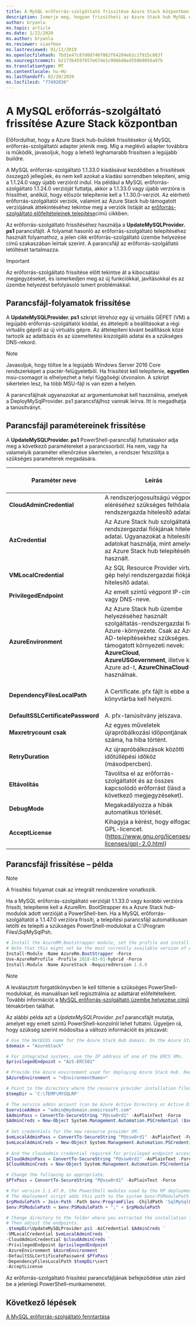 ```yaml
---
title: A MySQL erőforrás-szolgáltató frissítése Azure Stack központban
description: Ismerje meg, hogyan frissítheti az Azure Stack hub MySQL erőforrás-szolgáltatót az Azure Stack hub-ban.
author: bryanla
ms.topic: article
ms.date: 1/22/2020
ms.author: bryanla
ms.reviewer: xiaofmao
ms.lastreviewed: 01/11/2019
ms.openlocfilehash: 7bd1e47c87d0d746f862f64284eb1c1f915c883f
ms.sourcegitcommit: b2173b4597057e67de1c9066d8ed550b9056a97b
ms.translationtype: MT
ms.contentlocale: hu-HU
ms.lasthandoff: 02/20/2020
ms.locfileid: "77492036"
---
```

# <a name="update-the-mysql-resource-provider-in-azure-stack-hub"></a>A MySQL erőforrás-szolgáltató frissítése Azure Stack központban

Előfordulhat, hogy a Azure Stack hub-buildek frissítésekor új MySQL erőforrás-szolgáltatói adapter jelenik meg. Míg a meglévő adapter továbbra is működik, javasoljuk, hogy a lehető leghamarabb frissítsen a legújabb buildre.

A MySQL erőforrás-szolgáltató 1.1.33.0 kiadásával kezdődően a frissítések összegző jellegűek, és nem kell azokat a kiadási sorrendben telepíteni, amíg a 1.1.24.0 vagy újabb verzióról indul. Ha például a MySQL erőforrás-szolgáltató 1.1.24.0 verzióját futtatja, akkor a 1.1.33.0 vagy újabb verzióra is frissíthet, anélkül, hogy először telepítenie kell a 1.1.30.0-verziót. Az elérhető erőforrás-szolgáltatói verziók, valamint az Azure Stack hub támogatott verziójának áttekintéséhez tekintse meg a verziók listáját az [erőforrás-szolgáltató előfeltételeinek telepítése](./azure-stack-mysql-resource-provider-deploy.md#prerequisites)című cikkben.

Az erőforrás-szolgáltató frissítéséhez használja a **UpdateMySQLProvider. ps1** parancsfájlt. A folyamat hasonló az erőforrás-szolgáltató telepítéséhez használt folyamathoz, a jelen cikk erőforrás-szolgáltató üzembe helyezése című szakaszában leírtak szerint. A parancsfájl az erőforrás-szolgáltató letöltését tartalmazza. 

 > [!IMPORTANT]
 > Az erőforrás-szolgáltató frissítése előtt tekintse át a kibocsátási megjegyzéseket, és ismerkedjen meg az új funkciókkal, javításokkal és az üzembe helyezést befolyásoló ismert problémákkal.

## <a name="update-script-processes"></a>Parancsfájl-folyamatok frissítése

A **UpdateMySQLProvider. ps1** szkript létrehoz egy új virtuális GÉPET (VM) a legújabb erőforrás-szolgáltatói kóddal, és áttelepíti a beállításokat a régi virtuális gépről az új virtuális gépre. Az áttelepíteni kívánt beállítások közé tartozik az adatbázis és az üzemeltetési kiszolgáló adatai és a szükséges DNS-rekord.

>[!NOTE]
>Javasoljuk, hogy töltse le a legújabb Windows Server 2016 Core rendszerképet a piactér-felügyeletből. Ha frissítést kell telepítenie, **egyetlen** msu-csomagot is elhelyezhet a helyi függőségi útvonalon. A szkript sikertelen lesz, ha több MSU-fájl is van ezen a helyen.

A parancsfájlnak ugyanazokat az argumentumokat kell használnia, amelyek a DeployMySqlProvider. ps1 parancsfájlhoz vannak leírva. Itt is megadhatja a tanúsítványt.  


## <a name="update-script-parameters"></a>Parancsfájl paramétereinek frissítése 
A **UpdateMySQLProvider. ps1** PowerShell-parancsfájl futtatásakor adja meg a következő paramétereket a parancssorból. Ha nem, vagy ha valamelyik paraméter ellenőrzése sikertelen, a rendszer felszólítja a szükséges paraméterek megadására.

| Paraméter neve | Leírás | Megjegyzés vagy alapértelmezett érték | 
| --- | --- | --- | 
| **CloudAdminCredential** | A rendszerjogosultságú végpont eléréséhez szükséges felhőalapú rendszergazda hitelesítő adatai. | _Szükséges_ | 
| **AzCredential** | Az Azure Stack hub szolgáltatás rendszergazdai fiókjának hitelesítő adatai. Ugyanazokat a hitelesítő adatokat használja, mint amelyeket az Azure Stack hub telepítéséhez használt. | _Szükséges_ | 
| **VMLocalCredential** |Az SQL Resource Provider virtuális gép helyi rendszergazdai fiókjának hitelesítő adatai. | _Szükséges_ | 
| **PrivilegedEndpoint** | Az emelt szintű végpont IP-címe vagy DNS-neve. |  _Szükséges_ | 
| **AzureEnvironment** | Az Azure Stack hub üzembe helyezéséhez használt szolgáltatás-rendszergazdai fiók Azure-környezete. Csak az Azure AD-telepítésekhez szükséges. A támogatott környezeti nevek: **AzureCloud**, **AzureUSGovernment**, illetve kínai Azure ad-t, **AzureChinaCloud**-t használnak. | AzureCloud |
| **DependencyFilesLocalPath** | A Certificate. pfx fájlt is ebbe a könyvtárba kell helyezni. | Nem _kötelező_ (több csomópont esetében_kötelező_ ) | 
| **DefaultSSLCertificatePassword** | A. pfx-tanúsítvány jelszava. | _Szükséges_ | 
| **Maxretrycount csak** | Az egyes műveletek újrapróbálkozási időpontjának száma, ha hiba történt.| 2 | 
| **RetryDuration** | Az újrapróbálkozások közötti időtúllépési időköz (másodpercben). | 120 | 
| **Eltávolítás** | Távolítsa el az erőforrás-szolgáltatót és az összes kapcsolódó erőforrást (lásd a következő megjegyzéseket). | Nem | 
| **DebugMode** | Megakadályozza a hibák automatikus törlését. | Nem | 
| **AcceptLicense** | Kihagyja a kérést, hogy elfogadja a GPL-licencet.  (https://www.gnu.org/licenses/old-licenses/gpl-2.0.html) | | 

## <a name="update-script-example"></a>Parancsfájl frissítése – példa

> [!NOTE] 
> A frissítési folyamat csak az integrált rendszerekre vonatkozik.

Ha a MySQL erőforrás-szolgáltató verzióját 1.1.33.0 vagy korábbi verzióra frissíti, telepítenie kell a AzureRm. BootStrapper és a Azure Stack hub-modulok adott verzióját a PowerShell-ben. Ha a MySQL erőforrás-szolgáltatót a 1.1.47.0 verzióra frissíti, a telepítési parancsfájl automatikusan letölti és telepíti a szükséges PowerShell-modulokat a C:\Program Files\SqlMySqlPsh.

```powershell 
# Install the AzureRM.Bootstrapper module, set the profile and install the AzureStack module
# Note that this might not be the most currently available version of Azure Stack Hub PowerShell.
Install-Module -Name AzureRm.BootStrapper -Force
Use-AzureRmProfile -Profile 2018-03-01-hybrid -Force
Install-Module -Name AzureStack -RequiredVersion 1.6.0
```

> [!NOTE]
> A leválasztott forgatókönyvben le kell töltenie a szükséges PowerShell-modulokat, és manuálisan kell regisztrálnia az adattárat előfeltételként. További információt a [MySQL erőforrás-szolgáltató üzembe helyezése című](azure-stack-mysql-resource-provider-deploy.md) témakörben találhat.

Az alábbi példa azt a *UpdateMySQLProvider. ps1* parancsfájlt mutatja, amelyet egy emelt szintű PowerShell-konzolról lehet futtatni. Ügyeljen rá, hogy szükség szerint módosítsa a változó információit és jelszavát:

```powershell 
# Use the NetBIOS name for the Azure Stack Hub domain. On the Azure Stack Hub SDK, the default is AzureStack but could have been changed at install time.
$domain = "AzureStack" 

# For integrated systems, use the IP address of one of the ERCS VMs.
$privilegedEndpoint = "AzS-ERCS01" 

# Provide the Azure environment used for deploying Azure Stack Hub. Required only for Azure AD deployments. Supported environment names are AzureCloud, AzureUSGovernment, or AzureChinaCloud. 
$AzureEnvironment = "<EnvironmentName>"

# Point to the directory where the resource provider installation files were extracted. 
$tempDir = 'C:\TEMP\MYSQLRP' 

# The service admin account (can be Azure Active Directory or Active Directory Federation Services).
$serviceAdmin = "admin@mydomain.onmicrosoft.com" 
$AdminPass = ConvertTo-SecureString "P@ssw0rd1" -AsPlainText -Force 
$AdminCreds = New-Object System.Management.Automation.PSCredential ($serviceAdmin, $AdminPass) 
 
# Set credentials for the new resource provider VM.
$vmLocalAdminPass = ConvertTo-SecureString "P@ssw0rd1" -AsPlainText -Force 
$vmLocalAdminCreds = New-Object System.Management.Automation.PSCredential ("mysqlrpadmin", $vmLocalAdminPass) 
 
# And the cloudadmin credential required for privileged endpoint access.
$CloudAdminPass = ConvertTo-SecureString "P@ssw0rd1" -AsPlainText -Force 
$CloudAdminCreds = New-Object System.Management.Automation.PSCredential ("$domain\cloudadmin", $CloudAdminPass) 

# Change the following as appropriate.
$PfxPass = ConvertTo-SecureString "P@ssw0rd1" -AsPlainText -Force 

# For version 1.1.47.0, the PowerShell modules used by the RP deployment are placed in C:\Program Files\SqlMySqlPsh
# The deployment script adds this path to the system $env:PSModulePath to ensure correct modules are used.
$rpModulePath = Join-Path -Path $env:ProgramFiles -ChildPath 'SqlMySqlPsh'
$env:PSModulePath = $env:PSModulePath + ";" + $rpModulePath 

# Change directory to the folder where you extracted the installation files.
# Then adjust the endpoints.
.$tempDir\UpdateMySQLProvider.ps1 -AzCredential $AdminCreds ` 
-VMLocalCredential $vmLocalAdminCreds ` 
-CloudAdminCredential $cloudAdminCreds ` 
-PrivilegedEndpoint $privilegedEndpoint ` 
-AzureEnvironment $AzureEnvironment `
-DefaultSSLCertificatePassword $PfxPass ` 
-DependencyFilesLocalPath $tempDir\cert ` 
-AcceptLicense 
```  

Az erőforrás-szolgáltató frissítési parancsfájljának befejeződése után zárd be a jelenlegi PowerShell-munkamenetet.

## <a name="next-steps"></a>Következő lépések
[A MySQL erőforrás-szolgáltató fenntartása](azure-stack-mysql-resource-provider-maintain.md)
